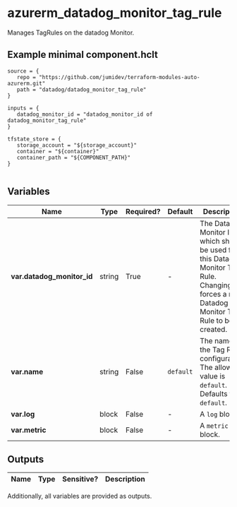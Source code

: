 # azurerm_datadog_monitor_tag_rule

Manages TagRules on the datadog Monitor.

## Example minimal component.hclt

```hcl
source = {
   repo = "https://github.com/jumidev/terraform-modules-auto-azurerm.git" 
   path = "datadog/datadog_monitor_tag_rule" 
}

inputs = {
   datadog_monitor_id = "datadog_monitor_id of datadog_monitor_tag_rule" 
}

tfstate_store = {
   storage_account = "${storage_account}" 
   container = "${container}" 
   container_path = "${COMPONENT_PATH}" 
}


```

## Variables

| Name | Type | Required? |  Default  |  Description |
| ---- | ---- | --------- |  ----------- | ----------- |
| **var.datadog_monitor_id** | string | True | -  |  The Datadog Monitor Id which should be used for this Datadog Monitor Tag Rule. Changing this forces a new Datadog Monitor Tag Rule to be created. | 
| **var.name** | string | False | `default`  |  The name of the Tag Rules configuration. The allowed value is `default`. Defaults to `default`. | 
| **var.log** | block | False | -  |  A `log` block. | 
| **var.metric** | block | False | -  |  A `metric` block. | 



## Outputs

| Name | Type | Sensitive? | Description |
| ---- | ---- | --------- | --------- |

Additionally, all variables are provided as outputs.

